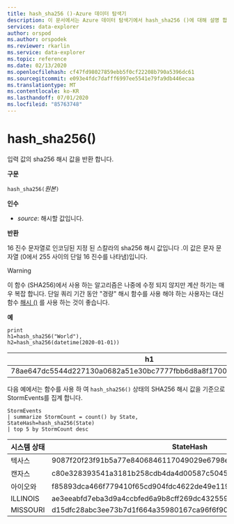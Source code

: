 ```yaml
---
title: hash_sha256 ()-Azure 데이터 탐색기
description: 이 문서에서는 Azure 데이터 탐색기에서 hash_sha256 ()에 대해 설명 합니다.
services: data-explorer
author: orspod
ms.author: orspodek
ms.reviewer: rkarlin
ms.service: data-explorer
ms.topic: reference
ms.date: 02/13/2020
ms.openlocfilehash: cf47fd98027859ebb5f0cf22208b790a5396dc61
ms.sourcegitcommit: e093e4fdc7dafff6997ee5541e79fa9db446ecaa
ms.translationtype: MT
ms.contentlocale: ko-KR
ms.lasthandoff: 07/01/2020
ms.locfileid: "85763748"
---
```

# <a name="hash_sha256"></a>hash_sha256()

입력 값의 sha256 해시 값을 반환 합니다.

**구문**

`hash_sha256(`*원본*`)`

**인수**

* *source*: 해시할 값입니다.

**반환**

16 진수 문자열로 인코딩된 지정 된 스칼라의 sha256 해시 값입니다 .이 값은 문자 문자열 (0에서 255 사이의 단일 16 진수를 나타냄)입니다.

> [!WARNING]
> 이 함수 (SHA256)에서 사용 하는 알고리즘은 나중에 수정 되지 않지만 계산 하기는 매우 복잡 합니다. 단일 쿼리 기간 동안 "경량" 해시 함수를 사용 해야 하는 사용자는 대신 함수 [해시 ()](./hashfunction.md) 를 사용 하는 것이 좋습니다.

**예**

<!-- csl: https://help.kusto.windows.net/Samples -->
```kusto
print 
h1=hash_sha256("World"),
h2=hash_sha256(datetime(2020-01-01))
```

|h1|h2|
|---|---|
|78ae647dc5544d227130a0682a51e30bc7777fbb6d8a8f17007463a3ecd1d524|ba666752dc1a20eb750b0eb64e780cc4c968bc9fb8813461c1d7e750f302d71d|

다음 예에서는 함수를 사용 하 여 `hash_sha256()` 상태의 SHA256 해시 값을 기준으로 StormEvents를 집계 합니다. 

<!-- csl: https://help.kusto.windows.net/Samples -->
```kusto
StormEvents 
| summarize StormCount = count() by State, StateHash=hash_sha256(State)
| top 5 by StormCount desc
```

|시스템 상태|StateHash|StormCount|
|---|---|---|
|텍사스|9087f20f23f91b5a77e8406846117049029e6798ebbd0d38aea68da73a00ca37|4701|
|캔자스|c80e328393541a3181b258cdb4da4d00587c5045e8cf3bb6c8fdb7016b69cc2e|3166|
|아이오와|f85893dca466f779410f65cd904fdc4622de49e119ad4e7c7e4a291ceed1820b|2337|
|ILLINOIS|ae3eeabfd7eba3d9a4ccbfed6a9b8cff269dc43255906476282e0184cf81b7fd|2022|
|MISSOURI|d15dfc28abc3ee73b7d1f664a35980167ca96f6f90e034db2a6525c0b8ba61b1|2016|
